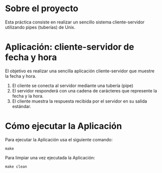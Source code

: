 # Sobre el proyecto 
Esta práctica consiste en realizar un sencillo sistema cliente-servidor utilizando pipes (tuberías) de Unix. 

# Aplicación: cliente-servidor de fecha y hora
El objetivo es realizar una sencilla aplicación cliente-servidor que muestre la fecha y hora. 
1. El cliente se conecta al servidor mediante una tubería (pipe)
2. El servidor responderá con una cadena de carácteres que represente la fecha y la hora.
3. El cliente muestra la respuesta recibida por el servidor en su salida estándar.

# Cómo ejecutar la Aplicación
Para ejecutar la Aplicación usa el siguiente comando:

    make

Para limpiar una vez ejecutada la Aplicación:

    make clean

